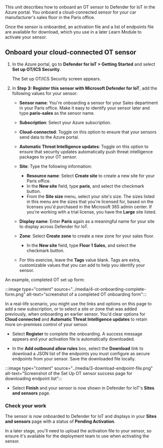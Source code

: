 This unit describes how to onboard an OT sensor to Defender for IoT in the Azure portal. You onboard a cloud-connected sensor for your car manufacturer's sales floor in the Paris office.

Once the sensor is onboarded, an activation file and a list of endpoints file are available for download, which you use in a later Learn Module to activate your sensor. <!--what about this change?? -->

## Onboard your cloud-connected OT sensor

1. In the Azure portal, go to **Defender for IoT > Getting Started** and select **Set up OT/ICS Security**.

    The Set up OT/ICS Security screen appears.

1. In **Step 3: Register this sensor with Microsoft Defender for IoT**, add the following values for your sensor:

    - **Sensor name**: You're onboarding a sensor for your Sales department in your Paris office. Make it easy to identify your sensor later and type **paris-sales** as the sensor name.

    - **Subscription**: Select your Azure subscription.

    - **Cloud-connected**: Toggle on this option to ensure that your sensors send data to the Azure portal.

    - **Automatic Threat Intelligence updates**: Toggle on this option to ensure that security updates automatically push threat intelligence packages to your OT sensor.

    - **Site**: Type the following information:
        - **Resource name**: Select **Create site** to create a new site for your Paris office.
        - In the **New site** field, type **paris**, and select the checkmark button.
        - From the **Site size** menu, select your site's size. The sizes listed in this menu are the sizes that you're licensed for, based on the licenses you'd purchased in the Microsoft 365 admin center. If you're working with a trial license, you have the **Large** site listed.

    - **Display name**: Enter **Paris** again as a meaningful name for your site to display across Defender for IoT.

    - **Zone**: Select **Create zone** to create a new zone for your sales floor.
        - In the **New site** field, type **Floor 1 Sales**, and select the checkmark button.
    - For this exercise, leave the **Tags** value blank. Tags are extra, customizable values that you can add to help you identify your sensor.

An example, completed OT set up form:

:::image type="content" source="../media/4-ot-onboarding-complete-form.png" alt-text="screenshot of a completed OT onboarding form":::

In a real-life scenario, you might use the links and options on this page to add a new subscription, or to select a site or zone that was added previously, when onboarding an earlier sensor. You'd clear options for **Cloud connected** and **Automatic Threat Intelligence updates** to retain more on-premises control of your sensor.

- Select **Register** to complete the onboarding. A success message appears and your activation file is automatically downloaded. <!--this isnt really a success message, it is a new page with a success message but 3 important boxes, one is needed in the next point. HOw to describe this? A new page opens, with a succeess message and 3 boxes. The activation file automatically downloads, but can also be downloaded from one of the boxes. -->

- In the **Add outbound allow rules** box, select the **Download** link to download a JSON list of the endpoints you must configure as secure endpoints from your sensor. Save the downloaded file locally.

:::image type="content" source="../media/3-download-endpoint-file.png" alt-text="Screenshot of the Set Up OT sensor success page for downloading endpoint list":::
<!-- check image for details-->
- Select **Finish** and your sensor is now shown in Defender for IoT's **Sites and sensors** page.

### Check your work
<!-- should this be a H2 or H3 heading?-->
The sensor is now onboarded to Defender for IoT and displays in your **Sites and sensors** page with a status of **Pending Activation**.

In a later stage, you'll need to upload the activation file to your sensor, so ensure it's available for the deployment team to use when activating the sensor.<!-- A better version? In a later stage, you'll need the activation and endpoints file, so ensure they're available for the deployment team to use when activating the sensor. -->
